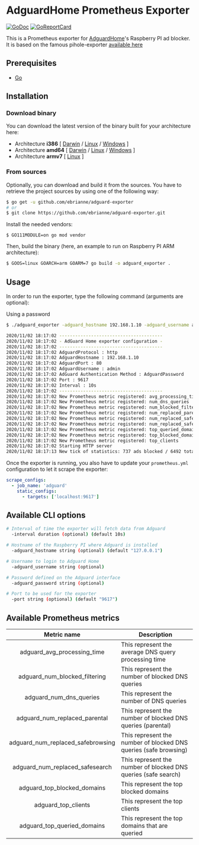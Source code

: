 # AdguardHome Prometheus Exporter

[![GoDoc](https://godoc.org/github.com/ebrianne/adguard-exporter?status.png)](https://godoc.org/github.com/ebrianne/adguard-exporter)
[![GoReportCard](https://goreportcard.com/badge/github.com/ebrianne/adguard-exporter)](https://goreportcard.com/report/github.com/ebrianne/adguard-exporter)

This is a Prometheus exporter for [AdguardHome](https://github.com/AdguardTeam/AdguardHome)'s Raspberry PI ad blocker.
It is based on the famous pihole-exporter [available here](https://github.com/eko/pihole-exporter/)

<!-- Grafana dashboard is [available here](https://grafana.com/dashboards/10176) on the Grafana dashboard website and also [here](https://raw.githubusercontent.com/ebrianne/adguard-exporter/master/grafana/dashboard.json) on the GitHub repository. -->

## Prerequisites

* [Go](https://golang.org/doc/)

## Installation

### Download binary

You can download the latest version of the binary built for your architecture here:

* Architecture **i386** [
    [Darwin](https://github.com/ebrianne/adguard-exporter/releases/latest/download/adguard_exporter-darwin-386) /
    [Linux](https://github.com/ebrianne/adguard-exporter/releases/latest/download/adguard_exporter-linux-386) /
    [Windows](https://github.com/ebrianne/adguard-exporter/releases/latest/download/adguard_exporter-windows-386.exe)
]
* Architecture **amd64** [
    [Darwin](https://github.com/ebrianne/adguard-exporter/releases/latest/download/adguard_exporter-darwin-amd64) /
    [Linux](https://github.com/ebrianne/adguard-exporter/releases/latest/download/adguard_exporter-linux-amd64) /
    [Windows](https://github.com/ebrianne/adguard-exporter/releases/latest/download/adguard_exporter-windows-amd64.exe)
]
* Architecture **armv7** [
    [Linux](https://github.com/ebrianne/adguard-exporter/releases/latest/download/adguard_exporter-linux-arm)
]

### From sources

Optionally, you can download and build it from the sources. You have to retrieve the project sources by using one of the following way:
```bash
$ go get -u github.com/ebrianne/adguard-exporter
# or
$ git clone https://github.com/ebrianne/adguard-exporter.git
```

Install the needed vendors:

```
$ GO111MODULE=on go mod vendor
```

Then, build the binary (here, an example to run on Raspberry PI ARM architecture):
```bash
$ GOOS=linux GOARCH=arm GOARM=7 go build -o adguard_exporter .
```

## Usage

In order to run the exporter, type the following command (arguments are optional):

Using a password

```bash
$ ./adguard_exporter -adguard_hostname 192.168.1.10 -adguard_username admin -adguard_password qwerty
```

```bash
2020/11/02 18:17:02 ---------------------------------------
2020/11/02 18:17:02 - AdGuard Home exporter configuration -
2020/11/02 18:17:02 ---------------------------------------
2020/11/02 18:17:02 AdguardProtocol : http
2020/11/02 18:17:02 AdguardHostname : 192.168.1.10
2020/11/02 18:17:02 AdguardPort : 80
2020/11/02 18:17:02 AdguardUsername : admin
2020/11/02 18:17:02 AdGuard Authentication Method : AdguardPassword
2020/11/02 18:17:02 Port : 9617
2020/11/02 18:17:02 Interval : 10s
2020/11/02 18:17:02 ---------------------------------------
2020/11/02 18:17:02 New Prometheus metric registered: avg_processing_time
2020/11/02 18:17:02 New Prometheus metric registered: num_dns_queries
2020/11/02 18:17:02 New Prometheus metric registered: num_blocked_filtering
2020/11/02 18:17:02 New Prometheus metric registered: num_replaced_parental
2020/11/02 18:17:02 New Prometheus metric registered: num_replaced_safebrowsing
2020/11/02 18:17:02 New Prometheus metric registered: num_replaced_safesearch
2020/11/02 18:17:02 New Prometheus metric registered: top_queried_domains
2020/11/02 18:17:02 New Prometheus metric registered: top_blocked_domains
2020/11/02 18:17:02 New Prometheus metric registered: top_clients
2020/11/02 18:17:02 Starting HTTP server
2020/11/02 18:17:13 New tick of statistics: 737 ads blocked / 6492 total DNS queries
```

Once the exporter is running, you also have to update your `prometheus.yml` configuration to let it scrape the exporter:

```yaml
scrape_configs:
  - job_name: 'adguard'
    static_configs:
      - targets: ['localhost:9617']
```

## Available CLI options
```bash
# Interval of time the exporter will fetch data from Adguard
  -interval duration (optional) (default 10s)

# Hostname of the Raspberry PI where Adguard is installed
  -adguard_hostname string (optional) (default "127.0.0.1")

# Username to login to Adguard Home
  -adguard_username string (optional)

# Password defined on the Adguard interface
  -adguard_password string (optional)

# Port to be used for the exporter
  -port string (optional) (default "9617")
```

## Available Prometheus metrics

| Metric name                       | Description                                                          |
|:---------------------------------:|----------------------------------------------------------------------|
| adguard_avg_processing_time       | This represent the average DNS query processing time                 |
| adguard_num_blocked_filtering     | This represent the number of blocked DNS queries                     |
| adguard_num_dns_queries           | This represent the number of DNS queries                             |
| adguard_num_replaced_parental     | This represent the number of blocked DNS queries (parental)          |
| adguard_num_replaced_safebrowsing | This represent the number of blocked DNS queries (safe browsing)     |
| adguard_num_replaced_safesearch   | This represent the number of blocked DNS queries (safe search)       |
| adguard_top_blocked_domains       | This represent the top blocked domains                               |
| adguard_top_clients               | This represent the top clients                                       |
| adguard_top_queried_domains       | This represent the top domains that are queried                      |
